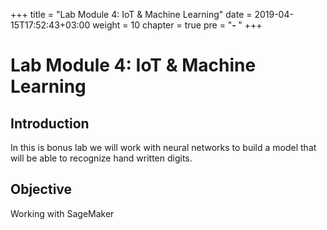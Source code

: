 +++
title = "Lab Module 4: IoT & Machine Learning"
date = 2019-04-15T17:52:43+03:00
weight = 10
chapter = true
pre = "<b>- </b>"
+++


# Lab Module 4: IoT & Machine Learning


## Introduction

In this is bonus lab we will work with neural networks to build a model that will be able to recognize hand written digits.

## Objective
Working with SageMaker
